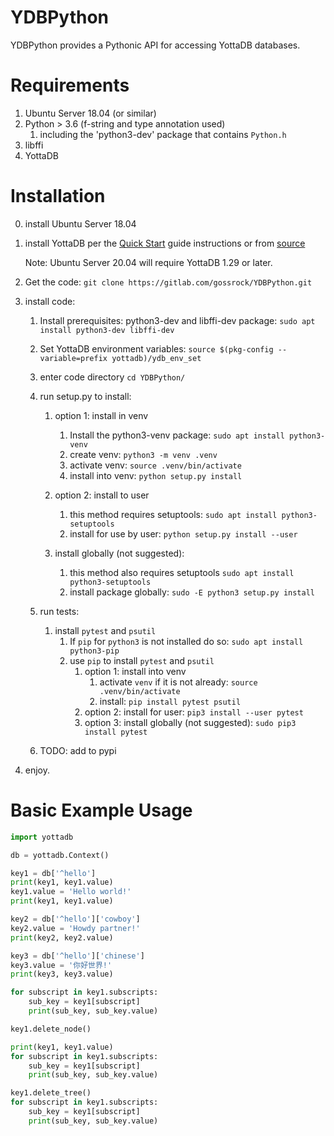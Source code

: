 # YDBPython

YDBPython provides a Pythonic API for accessing YottaDB databases.

# Requirements
1. Ubuntu Server 18.04 (or similar)
2. Python > 3.6 (f-string and type annotation used)
    1. including the 'python3-dev' package that contains `Python.h`
3. libffi
3. YottaDB

# Installation
0. install Ubuntu Server 18.04

1. install YottaDB per the [Quick Start](https://docs.yottadb.com/MultiLangProgGuide/MultiLangProgGuide.html#quick-start) guide instructions or from [source](https://gitlab.com/YottaDB/DB/YDB)

    Note: Ubuntu Server 20.04 will require YottaDB 1.29 or later. 

2. Get the code: `git clone https://gitlab.com/gossrock/YDBPython.git`
3. install code:
    1. Install prerequisites: python3-dev and libffi-dev package: `sudo apt install python3-dev libffi-dev`

    2. Set YottaDB environment variables: `source $(pkg-config --variable=prefix yottadb)/ydb_env_set`
    
    3. enter code directory `cd YDBPython/` 

    4. run setup.py to install:
           
        1. option 1: install in venv
            1. Install the python3-venv package: `sudo apt install python3-venv`
            2. create venv: `python3 -m venv .venv`
            3. activate venv: `source .venv/bin/activate`
            4. install into venv: `python setup.py install`
            
        2. option 2: install to user
            1. this method requires setuptools: `sudo apt install python3-setuptools`
            2. install for use by user: `python setup.py install --user`
            
            
        3. install globally (not suggested):
            1. this method also requires setuptools `sudo apt install python3-setuptools`
            2. install package globally: `sudo -E python3 setup.py install`
            
    5. run tests:
        1. install `pytest` and `psutil`
            1. If `pip` for `python3` is not installed do so: `sudo apt install python3-pip`
            2. use `pip` to install `pytest` and `psutil`
                1. option 1: install into venv
                    1. activate `venv` if it is not already: `source .venv/bin/activate`
                    2. install: `pip install pytest psutil`
                2. option 2: install for user: `pip3 install --user pytest`
                3. option 3: install globally (not suggested): `sudo pip3 install pytest`
                    
            
    5. TODO: add to pypi

5. enjoy.

# Basic Example Usage

```python
import yottadb

db = yottadb.Context()

key1 = db['^hello']
print(key1, key1.value)
key1.value = 'Hello world!'
print(key1, key1.value)

key2 = db['^hello']['cowboy']
key2.value = 'Howdy partner!'
print(key2, key2.value)

key3 = db['^hello']['chinese']
key3.value = '你好世界!'
print(key3, key3.value)

for subscript in key1.subscripts:
    sub_key = key1[subscript]
    print(sub_key, sub_key.value) 

key1.delete_node()

print(key1, key1.value)
for subscript in key1.subscripts:
    sub_key = key1[subscript]
    print(sub_key, sub_key.value)

key1.delete_tree()
for subscript in key1.subscripts:
    sub_key = key1[subscript]
    print(sub_key, sub_key.value)
```

